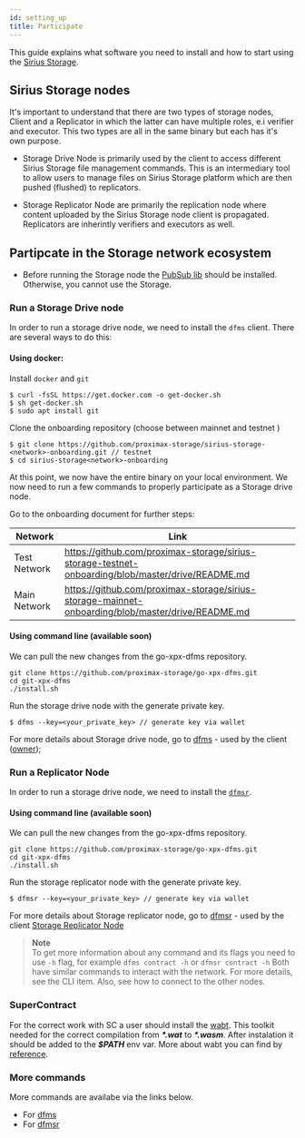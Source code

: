 ```yaml
---
id: setting_up
title: Participate
---
```

This guide explains what software you need to install and how to start using the [Sirius Storage](what_is.md).

## Sirius Storage nodes

It's important to understand that there are two types of storage nodes, Client and a Replicator in which the latter can have multiple roles, e.i verifier and executor. This two types are all in the same binary but each has it's own purpose.

- Storage Drive Node is primarily used by the client to access different Sirius Storage file management commands. This is an intermediary tool to allow users to manage files on Sirius Storage platform which are then pushed (flushed) to replicators.

- Storage Replicator Node are primarily the replication node where content uploaded by the Sirius Storage node client is propagated. Replicators are inherintly verifiers and executors as well.

## Partipcate in the Storage network ecosystem

- Before running the Storage node the [PubSub lib](https://crypto.stanford.edu/pbc/howto.html) should be installed. Otherwise, you cannot use the Storage.

### Run a Storage Drive node
In order to run a storage drive node, we need to install the `dfms` client. There are several ways to do this:

#### Using docker:

Install `docker` and `git`
```
$ curl -fsSL https://get.docker.com -o get-docker.sh
$ sh get-docker.sh
$ sudo apt install git
```

Clone the onboarding repository (choose between mainnet and testnet <network> )
```
$ git clone https://github.com/proximax-storage/sirius-storage-<network>-onboarding.git // testnet
$ cd sirius-storage<network>-onboarding
```

At this point, we now have the entire binary on your local environment. We now need to run a few commands to properly participate as a Storage drive node.

Go to the onboarding document for further steps:

|Network|Link|
|---|---
|Test Network|https://github.com/proximax-storage/sirius-storage-testnet-onboarding/blob/master/drive/README.md
|Main Network|https://github.com/proximax-storage/sirius-storage-mainnet-onboarding/blob/master/drive/README.md

#### Using command line (available soon)
We can pull the new changes from the go-xpx-dfms repository. 
```
git clone https://github.com/proximax-storage/go-xpx-dfms.git
cd git-xpx-dfms
./install.sh
```

Run the storage drive node with the generate private key.

```
$ dfms --key=<your_private_key> // generate key via wallet
```
For more details about Storage drive node, go to [dfms](../cli/dfms/dfms.md) - used by the client ([owner](../roles/owner.md));

### Run a Replicator Node
In order to run a storage drive node, we need to install the [`dfmsr`](../cli/dfmsr/dfmsr.md). 

#### Using command line (available soon)
We can pull the new changes from the go-xpx-dfms repository. 
```
git clone https://github.com/proximax-storage/go-xpx-dfms.git
cd git-xpx-dfms
./install.sh
```
Run the storage replicator node with the generate private key.
```
$ dfmsr --key=<your_private_key> // generate key via wallet
```

For more details about Storage replicator node, go to [dfmsr](../cli/dfmsr/dfmsr.md) - used by the client [Storage Replicator Node](../roles/replicator.md)

>**Note** \
To get more information about any command and its flags you need to use `-h` flag, for example `dfms contract -h` or `dfmsr contract -h`
Both have similar commands to interact with the network. For more details, see the CLI item. Also, see how to connect to the other nodes.

### SuperContract
For the correct work with SC a user should install the [wabt](https://github.com/WebAssembly/wabt/tree/1.0.13). This toolkit needed for the correct compilation from **_\*.wat_** to **_\*.wasm_**. After instalation it should be added to the **_$PATH_** env var. More about wabt you can find by [reference](https://github.com/WebAssembly/wabt/tree/1.0.13).

### More commands

More commands are availabe via the links below.

- For [dfms](../cli/dfms/dfms.md)
- For [dfmsr](../cli/dfmsr/dfmsr.md)


